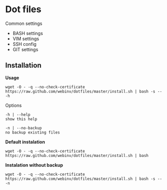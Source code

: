Dot files
================

Common settings

* BASH settings
* VIM settings
* SSH config
* GIT settings


Installation
------------

**Usage**

    wget -O - -q --no-check-certificate https://raw.github.com/webinv/dotfiles/master/install.sh | bash -s -- -h

Options

    -h | --help
    show this help

    -n | --no-backup
    no backup existing files
    
**Default instalation**

    wget -O - -q --no-check-certificate https://raw.github.com/webinv/dotfiles/master/install.sh | bash
    
**Instalation without backup**

    wget -O - -q --no-check-certificate https://raw.github.com/webinv/dotfiles/master/install.sh | bash -s -- -n

